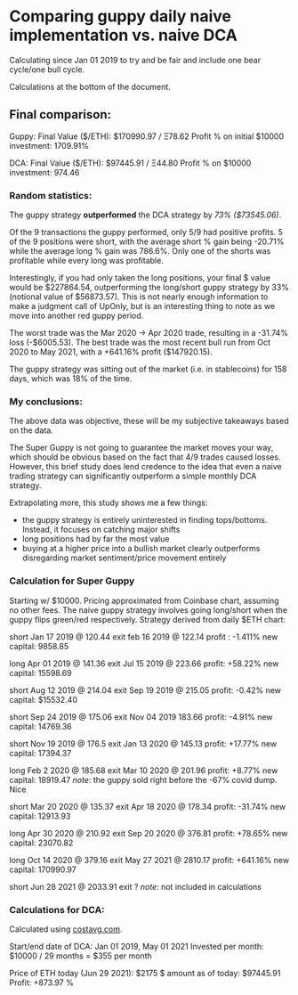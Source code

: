 # Comparing guppy daily naive implementation vs. naive DCA

Calculating since Jan 01 2019 to try and be fair and include one bear cycle/one bull cycle.

Calculations at the bottom of the document.

## Final comparison:
Guppy:
Final Value ($/ETH): $170990.97 / Ξ78.62
Profit % on initial $10000 investment: 1709.91%

DCA:
Final Value ($/ETH): $97445.91 / Ξ44.80
Profit % on $10000 investment: 974.46

### Random statistics:
The guppy strategy **outperformed** the DCA strategy by *73% (\$73545.06)*. 

Of the 9 transactions the guppy performed, only 5/9 had positive profits. 5 of the 9 positions were short, with the average short % gain being -20.71% while the average long % gain was 786.6%. Only one of the shorts was profitable while every long was profitable.

Interestingly, if you had only taken the long positions, your final $ value would be $227864.54, outperforming the long/short guppy strategy by 33% (notional value of \$56873.57). This is not nearly enough information to make a judgment call of UpOnly, but is an interesting thing to note as we move into another red guppy period.

The worst trade was the Mar 2020 -> Apr 2020 trade, resulting in a -31.74% loss (-\$6005.53). The best trade was the most recent bull run from Oct 2020 to May 2021, with a +641.16% profit ($147920.15). 

The guppy strategy was sitting out of the market (i.e. in stablecoins) for 158 days, which was 18% of the time.

### My conclusions:
The above data was objective, these will be my subjective takeaways based on the data.

The Super Guppy is not going to guarantee the market moves your way, which should be obvious based on the fact that 4/9 trades caused losses. However, this brief study does lend credence to the idea that even a naive trading strategy can significantly outperform a simple monthly DCA strategy.

Extrapolating more, this study shows me a few things:
- the guppy strategy is entirely uninterested in finding tops/bottoms. Instead, it focuses on catching major shifts
- long positions had by far the most value
- buying at a higher price into a bullish market clearly outperforms disregarding market sentiment/price movement entirely


### Calculation for Super Guppy
Starting w/ $10000. Pricing approximated from Coinbase chart, assuming no other fees. The naive guppy strategy involves going long/short when the guppy flips green/red respectively. Strategy derived from daily $ETH chart:

short Jan 17 2019 @ 120.44
exit feb 16 2019 @ 122.14
profit : -1.411%
new capital: 9858.85

long Apr 01 2019 @ 141.36
exit Jul 15 2019 @ 223.66
profit: +58.22%
new capital: 15598.69

short Aug 12 2019 @ 214.04
exit Sep 19 2019 @ 215.05
profit: -0.42%
new capital: $15532.40

short Sep 24 2019 @ 175.06
exit Nov 04 2019 183.66
profit: -4.91%
new capital: 14769.36

short Nov 19 2019 @ 176.5
exit Jan 13 2020 @ 145.13
profit: +17.77%
new capital: 17394.37

long Feb 2 2020 @ 185.68
exit Mar 10 2020 @ 201.96
profit: +8.77%
new capital: 18919.47
*note*: the guppy sold right before the -67% covid dump. Nice

short Mar 20 2020 @ 135.37
exit Apr 18 2020 @ 178.34
profit: -31.74%
new capital: 12913.93

long Apr 30 2020 @ 210.92
exit Sep 20 2020 @ 376.81
profit: +78.65%
new capital: 23070.82

long Oct 14 2020 @ 379.16
exit May 27 2021 @ 2810.17
profit: +641.16%
new capital: 170990.97

short Jun 28 2021 @ 2033.91
exit ?
*note*: not included in calculations

### Calculations for DCA:
Calculated using [costavg.com](https://costavg.com/).

Start/end date of DCA: Jan 01 2019, May 01 2021
Invested per month: $10000 / 29 months = $355 per month

Price of ETH today (Jun 29 2021): \$2175
$ amount as of today: $97445.91
Profit: +873.97 %